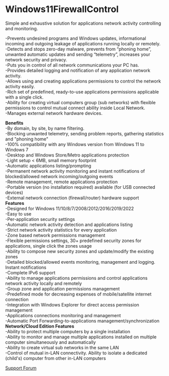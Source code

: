 # Windows11FirewallControl
Simple and exhaustive solution for applications network activity controlling and monitoring.

-Prevents undesired programs and Windows updates, informational incoming and outgoing leakage of applications running locally or remotely.<br> 
-Detects and stops zero-day malware, prevents from “phoning home”, unwanted automatic updates and sending “telemetry”, increases your network security and privacy. <br> 
-Puts you in control of all network communications your PC has. <br> 
-Provides detailed logging and notification of any application network activity. <br> 
-Allows using and creating applications permissions to control the network activity easily. <br> 
-Rich set of predefined, ready-to-use applications permissions applicable with a single click. <br> 
-Ability for creating virtual computers group (sub networks) with flexible permissions to control mutual connect ability inside Local Network.<br>
-Manages external network hardware devices. 

<b>Benefits</b> <br> 
      -By domain, by site, by name filtering. <br> 
      -Blocking unwanted telemetry, sending problem reports, gathering statistics and "phoning home" <br> 
      -100% compatibility with any Windows version from Windows 11 to Windows 7 <br> 
      -Desktop and Windows Store/Metro applications protection <br> 
      -Light setup < 6MB, small memory footprint <br> 
      -Automatic applications listing/prompting <br> 
      -Permanent network activity monitoring and instant notifications of blocked/allowed network incoming/outgoing events <br> 
      -Remote management, remote applications protection <br> 
      -Portable version (no installation required) available (for USB connected devices) <br> 
      -External network connection (firewall/router) hardware support <br> 
<b>Features</b> <br> 
      -Designed for Windows 11/10/8/7/2008/2012/2016/2019/2022 <br> 
      -Easy to use <br> 
      -Per-application security settings <br> 
      -Automatic network activity detection and applications listing <br> 
      -Strict network activity statistics for every application <br> 
      -Zone based network permissions management <br> 
      -Flexible permissions settings, 30+ predefined security zones for applications, single click the zones usage<br>
      -Ability to compose new security zones and update/modify the existing zones<br>
      -Detailed blocked/allowed events monitoring, management and logging. Instant notifications <br> 
      -Complete IPv6 support <br> 
      -Ability to manage applications permissions and control applications network activity locally and remotely <br> 
      -Group zone and application permissions management <br> 
      -Predefined mode for decreasing expenses of mobile/satellite internet connection <br> 
      -Integration with Windows Explorer for direct access permission management <br> 
      -Applications connections monitoring and management <br> 
      -Automatic Port Forwarding-to-applications management/synchronization <br> 
<b>Network/Cloud Edition Features</b> <br> 
      -Ability to protect multiple computers by a single installation <br> 
      -Ability to monitor and manage multiple applications installed on multiple computer simultaneously and automatically <br> 
      -Ability to create virtual sub networks in the same LAN <br> 
      -Control of mutual in-LAN connectivity. Ability to isolate a dedicated (child's) computer from other in-LAN computers <br> 

<a href="https://www.tapatalk.com/groups/vistafirewallcontrol/">Support Forum</a>


